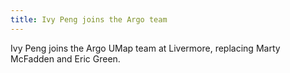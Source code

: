 ```yaml
---
title: Ivy Peng joins the Argo team
---
```


Ivy Peng joins the Argo UMap team at Livermore, replacing Marty McFadden
and Eric Green.
